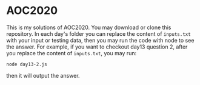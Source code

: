 # AOC2020
This is my solutions of AOC2020.
You may download or clone this repository. In each day's folder you can replace the content of `inputs.txt` with your input or testing data, then you may run the code with node to see the answer.
For example, if you want to checkout day13 question 2, after you replace the content of `inputs.txt`, you may run:
```
node day13-2.js
```
then it will output the answer.
